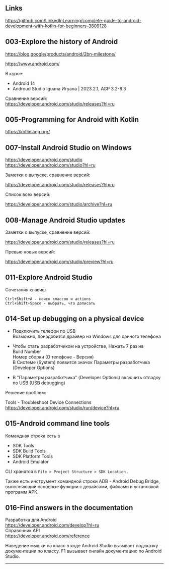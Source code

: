 ## Links

https://github.com/LinkedInLearning/complete-guide-to-android-development-with-kotlin-for-beginners-3809128

## 003-Explore the history of Android

https://blog.google/products/android/2bn-milestone/

https://www.android.com/

В курсе:  

- Android 14
- Androud Studio Iguana Игуана | 2023.2.1, AGP 3.2-8.3

Сравнение версий:  
https://developer.android.com/studio/releases?hl=ru

## 005-Programming for Android with Kotlin

https://kotlinlang.org/

## 007-Install Android Studio on Windows

https://developer.android.com/studio  
https://developer.android.com/studio?hl=ru

Заметки о выпуске, сравнение версий:  

https://developer.android.com/studio/releases?hl=ru

Список всех версий:

https://developer.android.com/studio/archive?hl=ru


## 008-Manage Android Studio updates

Заметки о выпуске, сравнение версий: 

https://developer.android.com/studio/releases?hl=ru

Превью новых версий:

https://developer.android.com/studio/preview?hl=ru

## 011-Explore Android Studio

Сочетания клавиш

    Ctrl+Shift+A - поиск классов и actions
    Ctrl+Shift+Space - выбрать, что дописать

## 014-Set up debugging on a physical device
- Подключить телефон по USB  
  Возможно, понадобится драйвер на Windows для данного телефона

- Чтобы стать разработчиком на устройстве, Нажать 7 раз на  
Build Number  
Номер сборки (О телефоне - Версия)  
В Системе (System) появится значок Параметры разработчика (Developer Options)  

- В "Параметры разработчика" (Developer Options) включить отладку по USB (USB debugging)

Решение проблем:

Tools - Troubleshoot Device Connections  
https://developer.android.com/studio/run/device?hl=ru

## 015-Android command line tools

Командная строка есть в  
- SDK Tools
- SDK Build Tools
- SDK Platform Tools
- Android Emulator

CLI хранятся в `File > Project Structure > SDK Location` . 

Также есть инструмент командной строки ADB - Android Debug Bridge, выполняющий основные функции с девайсами, файлами и установкой программ APK.  

## 016-Find answers in the documentation

Разработка для Android  
https://developer.android.com/develop?hl=ru  
Справочник API  
https://developer.android.com/reference  

Наведение мышки на класс в коде Android Studio вызывает подсказку документации по классу. F1 вызывает онлайн документацию по Android Studio.  

---

